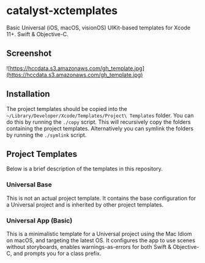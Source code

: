 # catalyst-xctemplates

Basic Universal (iOS, macOS, visionOS) UIKit-based templates for Xcode 11+. Swift & Objective-C.

## Screenshot

![https://hccdata.s3.amazonaws.com/gh_template.jpg](https://hccdata.s3.amazonaws.com/gh_template.jpg)

## Installation

The project templates should be copied into the  `~/Library/Developer/Xcode/Templates/Project\ Templates` folder. You can do this by running the `./copy` script. This will recursively copy the folders containing the project templates. Alternatively you can symlink the folders by running the `./symlink` script. 

## Project Templates

Below is a brief description of the templates in this repository.

### Universal Base

This is not an actual project template. It contains the base configuration for a Universal project and is inherited by other project templates.

### Universal App (Basic)

This is a minimalistic template for a Universal project using the Mac Idiom on macOS, and targeting the latest OS. It configures the app to use scenes without 
storyboards, enables warnings-as-errors for both Swift & Objective-C, and prompts you for a class prefix.
